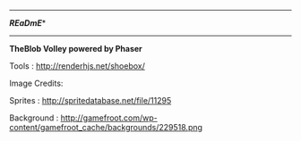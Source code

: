 *************************
*********REaDmE**********
*************************

**TheBlob Volley powered by Phaser**

Tools : 
http://renderhjs.net/shoebox/

Image Credits:

Sprites : 
http://spritedatabase.net/file/11295

Background :
http://gamefroot.com/wp-content/gamefroot_cache/backgrounds/229518.png